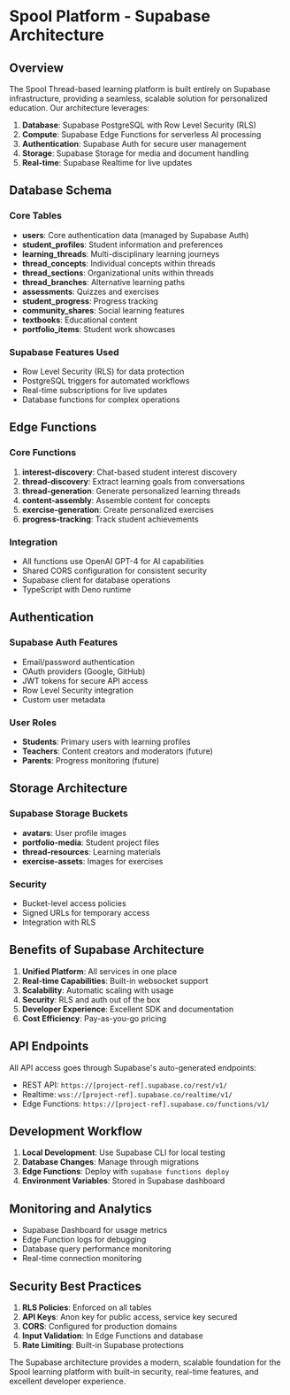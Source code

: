 # Spool Platform - Supabase Architecture

## Overview

The Spool Thread-based learning platform is built entirely on Supabase infrastructure, providing a seamless, scalable solution for personalized education. Our architecture leverages:

1. **Database**: Supabase PostgreSQL with Row Level Security (RLS)
2. **Compute**: Supabase Edge Functions for serverless AI processing
3. **Authentication**: Supabase Auth for secure user management
4. **Storage**: Supabase Storage for media and document handling
5. **Real-time**: Supabase Realtime for live updates

## Database Schema

### Core Tables
- **users**: Core authentication data (managed by Supabase Auth)
- **student_profiles**: Student information and preferences
- **learning_threads**: Multi-disciplinary learning journeys
- **thread_concepts**: Individual concepts within threads
- **thread_sections**: Organizational units within threads
- **thread_branches**: Alternative learning paths
- **assessments**: Quizzes and exercises
- **student_progress**: Progress tracking
- **community_shares**: Social learning features
- **textbooks**: Educational content
- **portfolio_items**: Student work showcases

### Supabase Features Used
- Row Level Security (RLS) for data protection
- PostgreSQL triggers for automated workflows
- Real-time subscriptions for live updates
- Database functions for complex operations

## Edge Functions

### Core Functions
1. **interest-discovery**: Chat-based student interest discovery
2. **thread-discovery**: Extract learning goals from conversations  
3. **thread-generation**: Generate personalized learning threads
4. **content-assembly**: Assemble content for concepts
5. **exercise-generation**: Create personalized exercises
6. **progress-tracking**: Track student achievements

### Integration
- All functions use OpenAI GPT-4 for AI capabilities
- Shared CORS configuration for consistent security
- Supabase client for database operations
- TypeScript with Deno runtime

## Authentication

### Supabase Auth Features
- Email/password authentication
- OAuth providers (Google, GitHub)
- JWT tokens for secure API access
- Row Level Security integration
- Custom user metadata

### User Roles
- **Students**: Primary users with learning profiles
- **Teachers**: Content creators and moderators (future)
- **Parents**: Progress monitoring (future)

## Storage Architecture

### Supabase Storage Buckets
- **avatars**: User profile images
- **portfolio-media**: Student project files
- **thread-resources**: Learning materials
- **exercise-assets**: Images for exercises

### Security
- Bucket-level access policies
- Signed URLs for temporary access
- Integration with RLS

## Benefits of Supabase Architecture

1. **Unified Platform**: All services in one place
2. **Real-time Capabilities**: Built-in websocket support
3. **Scalability**: Automatic scaling with usage
4. **Security**: RLS and auth out of the box
5. **Developer Experience**: Excellent SDK and documentation
6. **Cost Efficiency**: Pay-as-you-go pricing

## API Endpoints

All API access goes through Supabase's auto-generated endpoints:
- REST API: `https://[project-ref].supabase.co/rest/v1/`
- Realtime: `wss://[project-ref].supabase.co/realtime/v1/`
- Edge Functions: `https://[project-ref].supabase.co/functions/v1/`

## Development Workflow

1. **Local Development**: Use Supabase CLI for local testing
2. **Database Changes**: Manage through migrations
3. **Edge Functions**: Deploy with `supabase functions deploy`
4. **Environment Variables**: Stored in Supabase dashboard

## Monitoring and Analytics

- Supabase Dashboard for usage metrics
- Edge Function logs for debugging
- Database query performance monitoring
- Real-time connection monitoring

## Security Best Practices

1. **RLS Policies**: Enforced on all tables
2. **API Keys**: Anon key for public access, service key secured
3. **CORS**: Configured for production domains
4. **Input Validation**: In Edge Functions and database
5. **Rate Limiting**: Built-in Supabase protections

The Supabase architecture provides a modern, scalable foundation for the Spool learning platform with built-in security, real-time features, and excellent developer experience. 